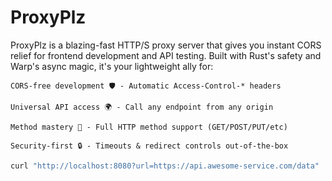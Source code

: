 # ProxyPlz
ProxyPlz is a blazing-fast HTTP/S proxy server that gives you instant CORS relief for frontend development and API testing. Built with Rust's safety and Warp's async magic, it's your lightweight ally for:

    CORS-free development 🛡️ - Automatic Access-Control-* headers

    Universal API access 🌍 - Call any endpoint from any origin

    Method mastery 🥋 - Full HTTP method support (GET/POST/PUT/etc)

    Security-first 🔒 - Timeouts & redirect controls out-of-the-box


```bash
curl "http://localhost:8080?url=https://api.awesome-service.com/data"
```